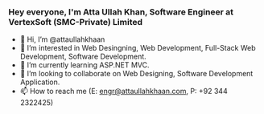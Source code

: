 ### Hey everyone, I'm Atta Ullah Khan, Software Engineer at VertexSoft (SMC-Private) Limited

- 👋 Hi, I’m @attaullahkhaan
- 👀 I’m interested in Web Desingning, Web Development, Full-Stack Web Development, Software Development.
- 🌱 I’m currently learning ASP.NET MVC.
- 💞️ I’m looking to collaborate on Web Designing, Software Development Application. 
- 📫 How to reach me (E: engr@attaullahkhaan.com, P: +92 344 2322425)

<!---
attaullahkhaan/attaullahkhaan is a ✨ special ✨ repository because its `README.md` (this file) appears on your GitHub profile.
You can click the Preview link to take a look at your changes.
--->
